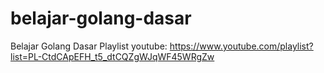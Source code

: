 # belajar-golang-dasar
Belajar Golang Dasar
Playlist youtube: https://www.youtube.com/playlist?list=PL-CtdCApEFH_t5_dtCQZgWJqWF45WRgZw
